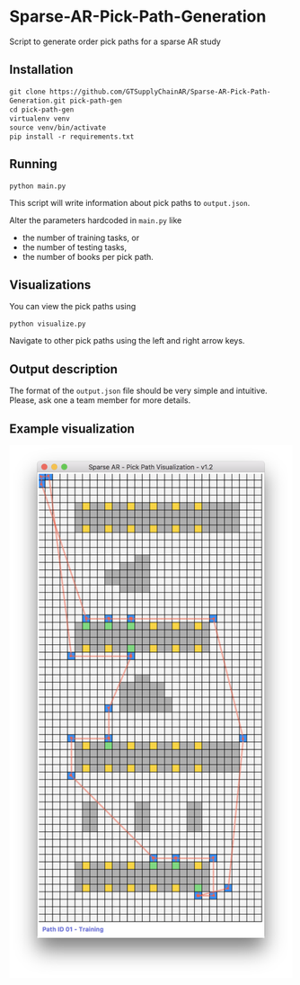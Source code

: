 # Sparse-AR-Pick-Path-Generation
Script to generate order pick paths for a sparse AR study

## Installation

```
git clone https://github.com/GTSupplyChainAR/Sparse-AR-Pick-Path-Generation.git pick-path-gen
cd pick-path-gen
virtualenv venv
source venv/bin/activate
pip install -r requirements.txt
```

## Running

```
python main.py
```

This script will write information about pick paths to `output.json`.

Alter the parameters hardcoded in `main.py` like 
* the number of training tasks, or
* the number of testing tasks,
* the number of books per pick path.

## Visualizations

You can view the pick paths using
```
python visualize.py
```

Navigate to other pick paths using the left and right arrow keys.

## Output description

The format of the `output.json` file should be very simple and intuitive. Please, ask one a team member for more details.

## Example visualization

![Example](img/example.png)
